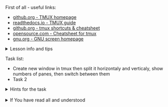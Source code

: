 First of all - useful links:

- [github.org - TMUX homepage](https://github.com/tmux/tmux/wiki)
- [readthedocs.io - TMUX guide](https://link.org/)
- [github.org - tmux shortcuts & cheatsheet](https://gist.github.com/MohamedAlaa/2961058)
- [opensource.com - Cheatsheet for tmux](https://opensource.com/article/20/7/tmux-cheat-sheet)
- [gnu.org - GNU screen homepage](https://www.gnu.org/software/screen/)

<details><summary>Lesson info and tips</summary>
<pre>
Tmux commands:
  <strong>tmux</strong>          start tmux
  <strong>tmux new -s <name></strong>	start tmux with <name>
  <strong>tmux ls</strong>	 shows the list of sessions
  <strong>tmux a #</strong>	 attach the detached-session
  <strong>tmux a -t <name></strong>	  attach the detached-session to <name>
  <strong>tmux kill-session –t</strong> <name>	kill the session <name>
  <strong>tmux kill-server</strong>	  kill the tmux server
  

</pre>
</details>

Task list:
- Create new window in tmux then split it horizontaly and verticaly, show numbers of panes, then switch between them
- Task 2

<details><summary>Hints for the task</summary>
<pre>
<strong>Task 1:</strong>
  In tmux type:
    <strong>C-d %</strong> - split horizontal 
    <strong>C-d "</strong> - split vertical 
    <strong>C-d q</strong> - show numbers of panes
    <strong>C-d q 2</strong> - switch to 2 pane
    <strong>C-d d</strong> - detach session
<br>
<strong>Task 2:</strong>
  $ echo ${#string}
  $ string=
</pre>
</details>
<br>
<details><summary>If You have read all and understood</summary>
<pre>
`touch IReadAllAndUndnderstood`{{exec}}
</pre>

